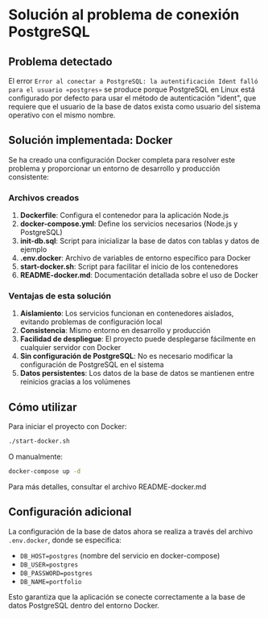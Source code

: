 # Solución al problema de conexión PostgreSQL

## Problema detectado

El error `Error al conectar a PostgreSQL: la autentificación Ident falló para el usuario «postgres»` se produce porque PostgreSQL en Linux está configurado por defecto para usar el método de autenticación "ident", que requiere que el usuario de la base de datos exista como usuario del sistema operativo con el mismo nombre.

## Solución implementada: Docker

Se ha creado una configuración Docker completa para resolver este problema y proporcionar un entorno de desarrollo y producción consistente:

### Archivos creados

1. **Dockerfile**: Configura el contenedor para la aplicación Node.js
2. **docker-compose.yml**: Define los servicios necesarios (Node.js y PostgreSQL)
3. **init-db.sql**: Script para inicializar la base de datos con tablas y datos de ejemplo
4. **.env.docker**: Archivo de variables de entorno específico para Docker
5. **start-docker.sh**: Script para facilitar el inicio de los contenedores
6. **README-docker.md**: Documentación detallada sobre el uso de Docker

### Ventajas de esta solución

1. **Aislamiento**: Los servicios funcionan en contenedores aislados, evitando problemas de configuración local
2. **Consistencia**: Mismo entorno en desarrollo y producción
3. **Facilidad de despliegue**: El proyecto puede desplegarse fácilmente en cualquier servidor con Docker
4. **Sin configuración de PostgreSQL**: No es necesario modificar la configuración de PostgreSQL en el sistema
5. **Datos persistentes**: Los datos de la base de datos se mantienen entre reinicios gracias a los volúmenes

## Cómo utilizar

Para iniciar el proyecto con Docker:

```bash
./start-docker.sh
```

O manualmente:

```bash
docker-compose up -d
```

Para más detalles, consultar el archivo README-docker.md

## Configuración adicional

La configuración de la base de datos ahora se realiza a través del archivo `.env.docker`, donde se especifica:

- `DB_HOST=postgres` (nombre del servicio en docker-compose)
- `DB_USER=postgres`
- `DB_PASSWORD=postgres`
- `DB_NAME=portfolio`

Esto garantiza que la aplicación se conecte correctamente a la base de datos PostgreSQL dentro del entorno Docker. 